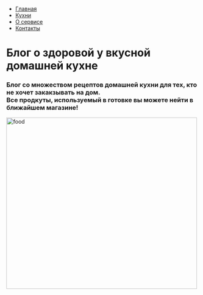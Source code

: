<!DOCTYPE>
<html lang="ru">
<head>
<link rel="stylesheet" href="https://github.com/Konteenu/My_Site.github.io/blob/main/My_Site_Config.css">
<link rel="icon" type="image/x-icon" href="https://github.com/Konteenu/My_Site.github.io/blob/main/Site%20images/favicon.ico">
</head>
<body>
<ul>
<li><a href="#">Главная</a></li>
<li><a href="#">Кухни</a></li>
<li><a href="#">О сервисе</a></li>
<li><a href="#">Контакты</a></li>
</ul>
<h1>Блог о здоровой у вкусной домашней кухне</h1>
<h3>Блог со множеством рецептов домашней кухни для тех, кто не хочет закакзывать на дом.<br>Все продкуты, используемый в готовке вы можете нейти в ближайшем магазине!</h3>
<img src="https://github.com/Konteenu/My_Site.github.io/blob/main/Site%20images/Food.png" Alt="food" width="500" height="450">
</html>

